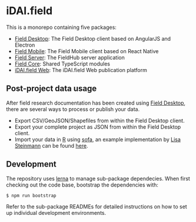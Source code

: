 # iDAI.field

This is a monorepo containing five packages:

* [Field Desktop](desktop): The Field Desktop client based on AngularJS and Electron
* [Field Mobile](mobile): The Field Mobile client based on React Native
* [Field Server](server): The FieldHub server application
* [Field Core](core): Shared TypeScript modules
* [iDAI.field Web](web): The iDAI.field Web publication platform

## Post-project data usage

After field research documentation has been created using [Field Desktop](desktop), there are several ways to process or publish your data.
* Export CSV/GeoJSON/Shapefiles from within the Field Desktop client.
* Export your complete project as JSON from within the Field Desktop client.
* Import your data in [R](https://www.r-project.org) using [sofa](https://github.com/ropensci/sofa), an example implementation by [Lisa Steinmann](https://orcid.org/0000-0002-2215-1243) can be found [here](https://github.com/lsteinmann/idaifieldR).

## Development

The repository uses [lerna](https://github.com/lerna/lerna) to manage sub-package dependecies.
When first checking out the code base, bootstrap the dependencies with:

    $ npm run bootstrap

Refer to the sub-package READMEs for detailed instructions on how to set up individual
development environments.
